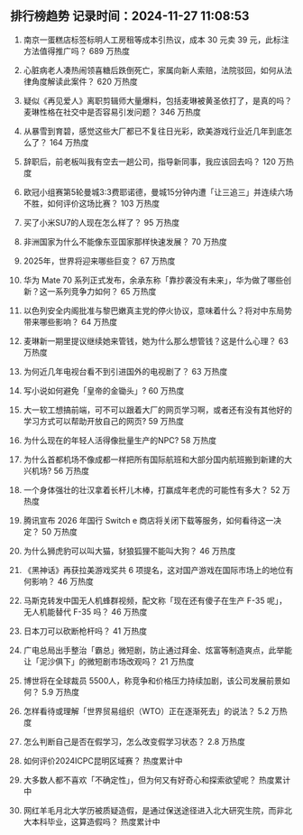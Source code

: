 
## 排行榜趋势 记录时间：2024-11-27 11:08:53
  
  1. 南京一蛋糕店标签标明人工房租等成本引热议，成本 30 元卖 39 元，此标注方法值得推广吗？ 689 万热度
    
  2. 心脏病老人凑热闹领喜糖后跌倒死亡，家属向新人索赔，法院驳回，如何从法律角度解读此案件？ 620 万热度
    
  3. 疑似《再见爱人》离职剪辑师大量爆料，包括麦琳被黄圣依打了，是真的吗？麦琳性格在社交中是否容易引发问题？ 346 万热度
    
  4. 从暴雪到育碧，感觉这些大厂都已不复往日光彩，欧美游戏行业近几年到底怎么了？ 164 万热度
    
  5. 辞职后，前老板叫我有空去一趟公司，指导新同事，我应该回去吗？ 120 万热度
    
  6. 欧冠小组赛第5轮曼城3:3费耶诺德，曼城15分钟内遭「让三追三」并连续六场不胜，如何评价这场比赛？ 103 万热度
    
  7. 买了小米SU7的人现在怎么样了？ 95 万热度
    
  8. 非洲国家为什么不能像东亚国家那样快速发展？ 70 万热度
    
  9. 2025年，世界将迎来哪些巨变？ 67 万热度
    
  10. 华为 Mate 70 系列正式发布，余承东称「靠抄袭没有未来」，华为做了哪些创新？这一系列竞争力如何？ 65 万热度
    
  11. 以色列安全内阁批准与黎巴嫩真主党的停火协议，意味着什么？将对中东局势带来哪些影响？ 64 万热度
    
  12. 麦琳新一期里提议继续她来管钱，她为什么那么想管钱？这是什么心理？ 63 万热度
    
  13. 为何近几年电视台看不到引进国外的电视剧了？ 63 万热度
    
  14. 写小说如何避免「皇帝的金锄头」? 60 万热度
    
  15. 大一软工想搞前端，可不可以跟着大厂的网页学习啊，或者还有没有其他好的学习方式可以帮助开放自己的网页? 59 万热度
    
  16. 为什么现在的年轻人活得像批量生产的NPC? 58 万热度
    
  17. 为什么首都机场不像成都一样把所有国际航班和大部分国内航班搬到新建的大兴机场? 56 万热度
    
  18. 一个身体强壮的壮汉拿着长杆儿木棒，打赢成年老虎的可能性有多大？ 52 万热度
    
  19. 腾讯宣布 2026 年国行 Switch e 商店将关闭下载等服务，如何看待这一决定？ 50 万热度
    
  20. 为什么狮虎豹可以叫大猫，豺狼狐狸不能叫大狗？ 46 万热度
    
  21. 《黑神话》再获拉美游戏奖共 6 项提名，这对国产游戏在国际市场上的地位有何影响？ 46 万热度
    
  22. 马斯克转发中国无人机蜂群视频，配文称「现在还有傻子在生产 F-35 呢」，无人机能替代 F-35 吗？ 46 万热度
    
  23. 日本刀可以砍断枪杆吗？ 41 万热度
    
  24. 广电总局出手整治「霸总」微短剧，防止通过拜金、炫富等制造爽点，此举能让「泥沙俱下」的微短剧市场改观吗？ 21 万热度
    
  25. 博世将在全球裁员 5500人，称竞争和价格压力持续加剧，该公司发展前景如何？ 5.9 万热度
    
  26. 怎样看待或理解「世界贸易组织（WTO）正在逐渐死去」的说法？ 5.2 万热度
    
  27. 怎么判断自己是否在假学习，怎么改变假学习状态？ 2.8 万热度
    
  28. 如何评价2024ICPC昆明区域赛？ 热度累计中
    
  29. 大多数人都不喜欢「不确定性」，但为何又有好奇心和探索欲望呢？ 热度累计中
    
  30. 网红羊毛月北大学历被质疑造假，是通过保送途径进入北大研究生院，而非北大本科毕业，这算造假吗？ 热度累计中
    